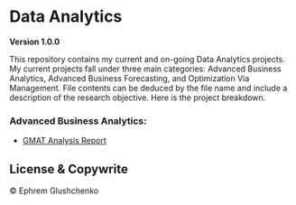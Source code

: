 # Data Analytics

**Version 1.0.0**

This repository contains my current and on-going Data Analytics projects. My current projects fall under three main categories: Advanced Business Analytics, Advanced Business Forecasting, and Optimization Via Management. File contents can be deduced by the file name and include a description of the research objective. Here is the project breakdown. 


### Advanced Business Analytics:

- [GMAT Analysis Report](https://github.com/ephremglu/Data-Analytics/blob/main/GMAT%20Analysis%20Report.pdf)

## License & Copywrite

© Ephrem Glushchenko
